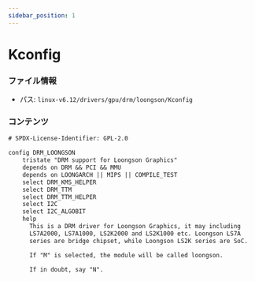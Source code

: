 ```yaml
---
sidebar_position: 1
---
```

# Kconfig

### ファイル情報

- パス: `linux-v6.12/drivers/gpu/drm/loongson/Kconfig`

### コンテンツ

```txt
# SPDX-License-Identifier: GPL-2.0

config DRM_LOONGSON
	tristate "DRM support for Loongson Graphics"
	depends on DRM && PCI && MMU
	depends on LOONGARCH || MIPS || COMPILE_TEST
	select DRM_KMS_HELPER
	select DRM_TTM
	select DRM_TTM_HELPER
	select I2C
	select I2C_ALGOBIT
	help
	  This is a DRM driver for Loongson Graphics, it may including
	  LS7A2000, LS7A1000, LS2K2000 and LS2K1000 etc. Loongson LS7A
	  series are bridge chipset, while Loongson LS2K series are SoC.

	  If "M" is selected, the module will be called loongson.

	  If in doubt, say "N".

```
